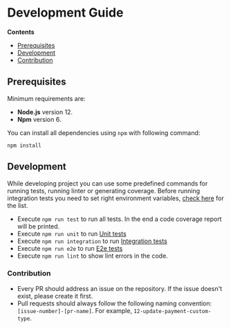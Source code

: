 # Development Guide

**Contents**
- [Prerequisites](#prerequisites)
- [Development](#development)
- [Contribution](#contribution)

## Prerequisites

Minimum requirements are:
 - **Node.js** version 12.
 - **Npm** version 6.
 
You can install all dependencies using `npm` with following command:

```
npm install
```

## Development
While developing project you can use some predefined commands for running tests, running linter or generating coverage. 
Before running integration tests you need to set right environment variables, [check here](./DeploymentGuide.md#parameters) for the list.

- Execute `npm run test` to run all tests. In the end a code coverage report will be printed.
- Execute `npm run unit` to run [Unit tests](../test/unit)
- Execute `npm run integration` to run [Integration tests](../test/integration) 
- Execute `npm run e2e` to run [E2e tests](../test/e2e)
- Execute `npm run lint` to show lint errors in the code.

### Contribution

- Every PR should address an issue on the repository. If the issue doesn't exist, please create it first.
- Pull requests should always follow the following naming convention: `[issue-number]-[pr-name]`. For example, `12-update-payment-custom-type`.
